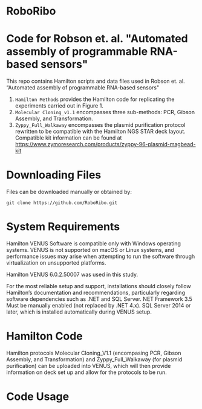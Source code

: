 # RoboRibo
# Code for Robson et. al. "Automated assembly of programmable RNA-based sensors" 
This repo contains Hamilton scripts and data files used in Robson et. al. “Automated assembly of programmable RNA-based sensors"

1. `Hamilton Methods` provides the Hamilton code for replicating the experiments carried out in Figure 1.
2. `Molecular Cloning_v1.1` encompasses three sub-methods: PCR, Gibson Assembly, and Transformation.
3. `Zyppy_Full_Walkaway` encompasses the plasmid purification protocol rewritten to be compatible with the Hamilton NGS STAR deck layout. Compatible kit information can be found at https://www.zymoresearch.com/products/zyppy-96-plasmid-magbead-kit
   
# Downloading Files 
Files can be downloaded manually or obtained by: 

```
git clone https://github.com/RoboRibo.git
```

# System Requirements 
Hamilton VENUS Software is compatible only with Windows operating systems. VENUS is not supported on macOS or Linux systems, and performance issues may arise when attempting to run the software through virtualization on unsupported platforms.

Hamilton VENUS 6.0.2.50007 was used in this study. 

For the most reliable setup and support, installations should closely follow Hamilton’s documentation and recommendations, particularly regarding software dependencies such as .NET and SQL Server.
NET Framework 3.5 Must be manually enabled (not replaced by .NET 4.x).
SQL Server 2014 or later, which is installed automatically during VENUS setup.

# Hamilton Code
Hamilton protocols Molecular Cloning_V1.1 (encompasing PCR, Gibson Assembly, and Transformation) and Zyppy_Full_Walkaway (for plasmid purification) can be uploaded into VENUS, which will then provide information on deck set up and allow for the protocols to be run.

# Code Usage 



